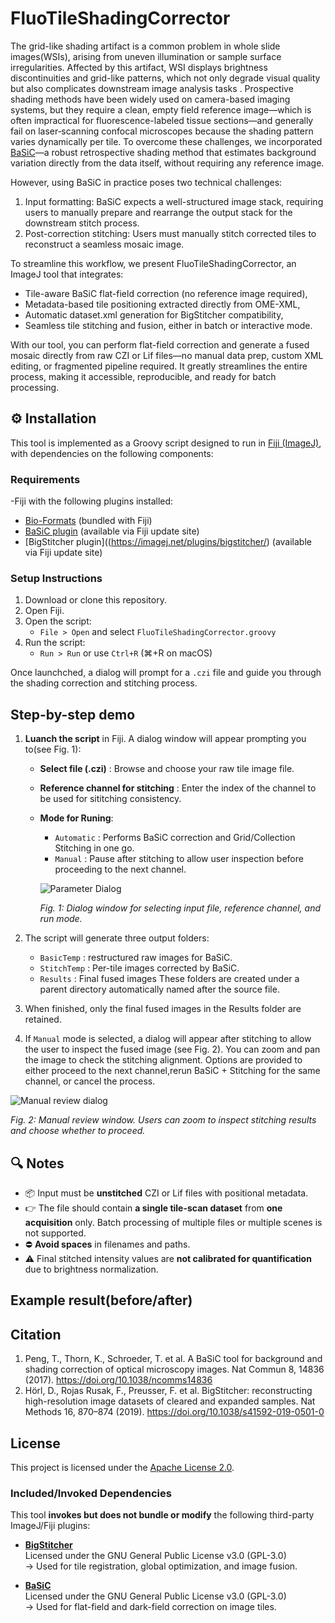 # FluoTileShadingCorrector
The grid-like shading artifact is a common problem in whole slide images(WSIs), arising from uneven illumination or sample surface irregularities. Affected by this artifact, WSI displays brightness discontinuities and grid-like patterns, which not only degrade visual quality but also complicates downstream image analysis tasks .  Prospective shading methods have been widely used on camera-based imaging systems, but they require a clean, empty field reference image—which is often impractical for fluorescence-labeled tissue sections—and generally fail on laser‐scanning confocal microscopes because the shading pattern varies dynamically per tile. 
To overcome these challenges, we incorporated [BaSiC](https://imagej.net/plugins/basic)—a robust retrospective shading method that estimates background variation directly from the data itself, without requiring any reference image. 

However, using BaSiC in practice poses two technical challenges:
   1. Input formatting: BaSiC expects a well-structured image stack, requiring users to manually prepare and rearrange the output stack for the downstream stitch process.
   2. Post-correction stitching: Users must manually stitch corrected tiles to reconstruct a seamless mosaic image.
      
To streamline this workflow, we present FluoTileShadingCorrector, an ImageJ tool that integrates:
   -	Tile-aware BaSiC flat-field correction (no reference image required),
   -	Metadata-based tile positioning extracted directly from OME-XML,
   -	Automatic dataset.xml generation for BigStitcher compatibility,
   -	Seamless tile stitching and fusion, either in batch or interactive mode.

With our tool, you can perform flat-field correction and generate a fused mosaic directly from raw CZI or Lif files—no manual data prep, custom XML editing, or fragmented pipeline required. It greatly streamlines the entire process, making it accessible, reproducible, and ready for batch processing. 

## ⚙️ Installation
This tool is implemented as a Groovy script designed to run in  [Fiji (ImageJ)](https://fiji.sc), with dependencies on the following components:

### Requirements
-Fiji with the following plugins installed:
- [Bio-Formats](https://imagej.net/plugins/bio-formats) (bundled with Fiji)
- [BaSiC plugin](https://imagej.net/plugins/basic) (available via Fiji update site)
- [BigStitcher plugin]((https://imagej.net/plugins/bigstitcher/) (available via Fiji update site)

### Setup Instructions
1. Download or clone this repository.
2. Open Fiji.
3. Open the script:
   - `File > Open` and select `FluoTileShadingCorrector.groovy`
4. Run the script:
   - `Run > Run` or use `Ctrl+R` (⌘+R on macOS)

Once launchched, a dialog will prompt for a `.czi` file and guide you through the shading correction and stitching process.

## Step-by-step demo
 1. **Luanch the script** in Fiji.
    A dialog window will appear prompting you to(see Fig. 1):
    - **Select file (.czi)** : Browse and choose your raw tile image file.
    - **Reference channel for stitching** : Enter the index of the channel to be used for sititching consistency.
    - **Mode for Runing**:
      - `Automatic` : Performs BaSiC correction and  Grid/Collection Stitching in one go.
      - `Manual` : Pause after stitching to allow user inspection before proceeding to the next channel.
        
      ![Parameter Dialog](https://github.com/user-attachments/assets/2aca991f-b829-4e1e-aca6-c390072725d6)

      *Fig. 1: Dialog window for selecting input file, reference channel, and run mode.*

 2. The script will generate three output folders:
    - `BasicTemp` : restructured raw images for BaSiC.
    - `StitchTemp` : Per-tile images corrected by BaSiC.
    -  `Results` : Final fused images
      These folders are created under a parent directory automatically named after the source file.
 3. When finished, only the final fused images in the Results folder are retained.
 4. If  `Manual` mode is selected, a dialog will appear after stitching to allow the user to inspect the fused image (see Fig. 2). You can zoom and pan the image to check the stitching alignment. Options are provided to either proceed to the next channel,rerun BaSiC + Stitching for the same channel, or cancel the process.

![Manual review dialog](https://github.com/user-attachments/assets/358ba86e-dc64-46fa-96b3-904759ed1106)

*Fig. 2: Manual review window. Users can zoom to inspect stitching results and choose whether to proceed.*

## 🔍 Notes

- 📦 Input must be **unstitched** CZI or Lif files with positional metadata.
-  👉 The file should contain **a single tile-scan dataset** from **one acquisition** only. Batch processing of multiple files or multiple scenes is not supported.
- ⛔ **Avoid spaces** in filenames and paths.
- ⚠️ Final stitched intensity values are **not calibrated for quantification** due to brightness normalization.
    
## Example result(before/after)
## Citation
1. Peng, T., Thorn, K., Schroeder, T. et al. A BaSiC tool for background and shading correction of optical microscopy images. Nat Commun 8, 14836 (2017). https://doi.org/10.1038/ncomms14836
2. Hörl, D., Rojas Rusak, F., Preusser, F. et al. BigStitcher: reconstructing high-resolution image datasets of cleared and expanded samples. Nat Methods 16, 870–874 (2019). https://doi.org/10.1038/s41592-019-0501-0
## License
This project is licensed under the [Apache License 2.0](https://www.apache.org/licenses/LICENSE-2.0).
### Included/Invoked Dependencies

This tool **invokes but does not bundle or modify** the following third-party ImageJ/Fiji plugins:

- **[BigStitcher](https://imagej.net/plugins/bigstitcher)**  
  Licensed under the GNU General Public License v3.0 (GPL-3.0)  
  → Used for tile registration, global optimization, and image fusion.

- **[BaSiC](https://imagej.net/plugins/basic)**  
  Licensed under the GNU General Public License v3.0 (GPL-3.0)  
  → Used for flat-field and dark-field correction on image tiles.









